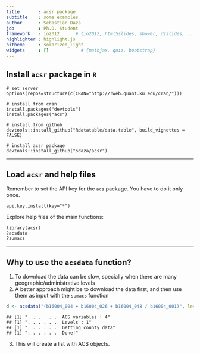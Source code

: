 ```yaml
---
title       : acsr package
subtitle    : some examples
author      : Sebastian Daza
job         : Ph.D. Student
framework   : io2012      # {io2012, html5slides, shower, dzslides, ...}
highlighter : highlight.js
hitheme     : solarized_light
widgets     : []            # {mathjax, quiz, bootstrap}
--- 
```


## Install `acsr` package in `R`


```
# set server
options(repos=structure(c(CRAN="http://rweb.quant.ku.edu/cran/")))

# install from cran
install.packages("devtools")
install.packages("acs")

# install from github
devtools::install_github("Rdatatable/data.table", build_vignettes = FALSE)

# install acsr package
devtools::install_github("sdaza/acsr")
```

---

## Load `acsr` and help files


Remember to set the API key for the `acs` package.
You have to do it only once.

```
api.key.install(key="*")
```

Explore help files of the main functions: 
```
library(acsr)
?acsdata
?sumacs
```

----

## Why to use the `acsdata` function?

1. To download the data can be slow, specially when there are many geographic/administrative levels
2. A better approach might be to download the data first, and then use them as input with the `sumacs` function 




```r
d <- acsdata("(b16004_004 + b16004_026 + b16004_048 / b16004_001)", level = "county")
```

```
## [1] ". . . . . .  ACS variables : 4"
## [1] ". . . . . .  Levels : 1"
## [1] ". . . . . .  Getting county data"
## [1] ". . . . . .  Done!"
```

3. This will create a list with ACS objects.
